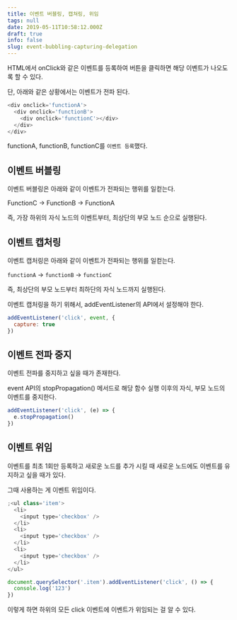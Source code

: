 ```yaml
---
title: 이벤트 버블링, 캡쳐링, 위임
tags: null
date: 2019-05-11T10:58:12.000Z
draft: true
info: false
slug: event-bubbling-capturing-delegation
---
```


HTML에서 onClick와 같은 이벤트를 등록하여 버튼을 클릭하면 해당 이벤트가 나오도록 할 수 있다.

단, 아래와 같은 상황에서는 이벤트가 전파 된다.

```javascript {numberLines}
<div onclick='functionA'>
  <div onclick='functionB'>
    <div onclick='functionC'></div>
  </div>
</div>
```

functionA, functionB, functionC를 `이벤트 등록`했다.

## 이벤트 버블링

이벤트 버블링은 아래와 같이 이벤트가 전파되는 행위를 일컫는다.

FunctionC → FunctionB → FunctionA

즉, 가장 하위의 자식 노드의 이벤트부터, 최상단의 부모 노드 순으로 실행된다.

## 이벤트 캡처링

이벤트 캡처링은 아래와 같이 이벤트가 전파되는 행위를 일컫는다.

`functionA` → `functionB` → `functionC`

즉, 최상단의 부모 노드부터 최하단의 자식 노드까지 실행된다.

이벤트 캡처링을 하기 위해서, addEventListener의 API에서 설정해야 한다.

```javascript {numberLines}
addEventListener('click', event, {
  capture: true
})
```

## 이벤트 전파 중지

이벤트 전파를 중지하고 싶을 때가 존재한다.

event API의 stopPropagation() 메서드로 해당 함수 실행 이후의 자식, 부모 노드의 이벤트를 중지한다.

```javascript {numberLines}
addEventListener('click', (e) => {
  e.stopPropagation()
})
```

## 이벤트 위임

이벤트를 최초 1회만 등록하고 새로운 노드를 추가 시킬 때 새로운 노드에도 이벤트를 유지하고 싶을 때가 있다.

그때 사용하는 게 이벤트 위임이다.

```javascript {numberLines}
;<ul class='item'>
  <li>
    <input type='checkbox' />
  </li>
  <li>
    <input type='checkbox' />
  </li>
  <li>
    <input type='checkbox' />
  </li>
</ul>

document.querySelector('.item').addEventListener('click', () => {
  console.log('123')
})
```

이렇게 하면 하위의 모든 click 이벤트에 이벤트가 위임되는 걸 알 수 있다.
